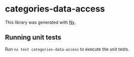 # categories-data-access

This library was generated with [Nx](https://nx.dev).

## Running unit tests

Run `nx test categories-data-access` to execute the unit tests.

